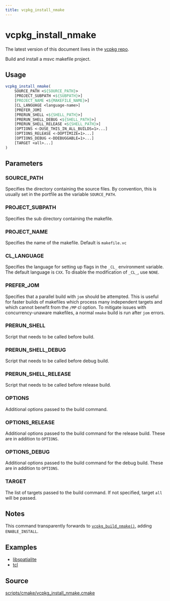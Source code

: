 ```yaml
---
title: vcpkg_install_nmake
---
```


# vcpkg_install_nmake

The latest version of this document lives in the [vcpkg repo](https://github.com/Microsoft/vcpkg/blob/master/docs/maintainers/vcpkg_install_nmake.md).

Build and install a msvc makefile project.

## Usage
```cmake
vcpkg_install_nmake(
    SOURCE_PATH <${SOURCE_PATH}>
    [PROJECT_SUBPATH <${SUBPATH}>]
    [PROJECT_NAME <${MAKEFILE_NAME}>]
    [CL_LANGUAGE <language-name>]
    [PREFER_JOM]
    [PRERUN_SHELL <${SHELL_PATH}>]
    [PRERUN_SHELL_DEBUG <${SHELL_PATH}>]
    [PRERUN_SHELL_RELEASE <${SHELL_PATH}>]
    [OPTIONS <-DUSE_THIS_IN_ALL_BUILDS=1>...]
    [OPTIONS_RELEASE <-DOPTIMIZE=1>...]
    [OPTIONS_DEBUG <-DDEBUGGABLE=1>...]
    [TARGET <all>...]
)
```

## Parameters
### SOURCE_PATH
Specifies the directory containing the source files.
By convention, this is usually set in the portfile as the variable `SOURCE_PATH`.

### PROJECT_SUBPATH
Specifies the sub directory containing the makefile.

### PROJECT_NAME
Specifies the name of the makefile.
Default is `makefile.vc`

### CL_LANGUAGE
Specifies the language for setting up flags in the `_CL_` environment variable.
The default language is `CXX`.
To disable the modification of `_CL_`, use `NONE`.

### PREFER_JOM
Specifies that a parallel build with `jom` should be attempted.
This is useful for faster builds of makefiles which process many independent targets
and which cannot benefit from the `/MP` cl option.
To mitigate issues with concurrency-unaware makefiles, a normal `nmake` build is run after `jom` errors.

### PRERUN_SHELL
Script that needs to be called before build.

### PRERUN_SHELL_DEBUG
Script that needs to be called before debug build.

### PRERUN_SHELL_RELEASE
Script that needs to be called before release build.

### OPTIONS
Additional options passed to the build command.

### OPTIONS_RELEASE
Additional options passed to the build command for the release build. These are in addition to `OPTIONS`.

### OPTIONS_DEBUG
Additional options passed to the build command for the debug build. These are in addition to `OPTIONS`.

### TARGET
The list of targets passed to the build command.
If not specified, target `all` will be passed.

## Notes
This command transparently forwards to [`vcpkg_build_nmake()`](vcpkg_build_nmake.md), adding `ENABLE_INSTALL`.

## Examples

* [libspatialite](https://github.com/microsoft/vcpkg/blob/master/ports/libspatialite/portfile.cmake)
* [tcl](https://github.com/microsoft/vcpkg/blob/master/ports/tcl/portfile.cmake)

## Source
[scripts/cmake/vcpkg\_install\_nmake.cmake](https://github.com/Microsoft/vcpkg/blob/master/scripts/cmake/vcpkg_install_nmake.cmake)

